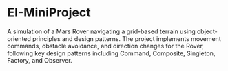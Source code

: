 # EI-MiniProject
A simulation of a Mars Rover navigating a grid-based terrain using object-oriented principles and design patterns. The project implements movement commands, obstacle avoidance, and direction changes for the Rover, following key design patterns including Command, Composite, Singleton, Factory, and Observer.
